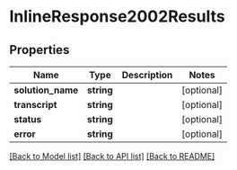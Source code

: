 # InlineResponse2002Results

## Properties
Name | Type | Description | Notes
------------ | ------------- | ------------- | -------------
**solution_name** | **string** |  | [optional] 
**transcript** | **string** |  | [optional] 
**status** | **string** |  | [optional] 
**error** | **string** |  | [optional] 

[[Back to Model list]](../README.md#documentation-for-models) [[Back to API list]](../README.md#documentation-for-api-endpoints) [[Back to README]](../README.md)


